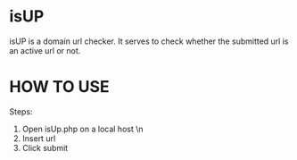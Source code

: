 # isUP
isUP is a domain url checker. It serves to check whether the submitted url is an active url or not.



# HOW TO USE
Steps:
1) Open isUp.php on a local host \n
2) Insert url
3) Click submit
